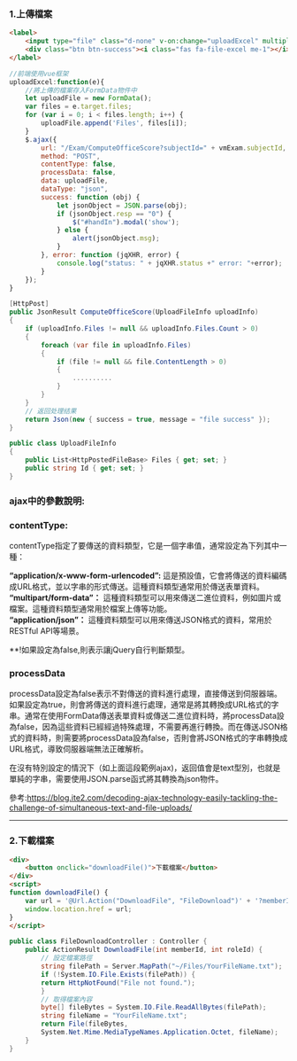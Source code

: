### 1.上傳檔案
```html
<label>
	<input type="file" class="d-none" v-on:change="uploadExcel" multiple />
	<div class="btn btn-success"><i class="fas fa-file-excel me-1"></i>上傳檔案</div>
</label>
```

```javascript
//前端使用vue框架
uploadExcel:function(e){
	//將上傳的檔案存入FormData物件中
	let uploadFile = new FormData();
	var files = e.target.files;
	for (var i = 0; i < files.length; i++) {
		uploadFile.append('Files', files[i]);
	}
	$.ajax({
		url: "/Exam/ComputeOfficeScore?subjectId=" + vmExam.subjectId,
		method: "POST",
		contentType: false,
		processData: false,
		data: uploadFile,
		dataType: "json",
		success: function (obj) {
			let jsonObject = JSON.parse(obj);
			if (jsonObject.resp == "0") {
				$("#handIn").modal('show');
			} else {
				alert(jsonObject.msg);
			}
		}, error: function (jqXHR, error) {
			console.log("status: " + jqXHR.status +" error: "+error);
		}
	});
}
```

```C#
[HttpPost]
public JsonResult ComputeOfficeScore(UploadFileInfo uploadInfo)
{
	if (uploadInfo.Files != null && uploadInfo.Files.Count > 0)
	{
		foreach (var file in uploadInfo.Files)
		{
			if (file != null && file.ContentLength > 0)
			{
				..........
			}
		}
	}
	// 返回处理结果
	return Json(new { success = true, message = "file success" });
}

public class UploadFileInfo
{
	public List<HttpPostedFileBase> Files { get; set; }
	public string Id { get; set; }
}
```
### ajax中的參數說明:
### contentType:
contentType指定了要傳送的資料類型，它是一個字串值，通常設定為下列其中一種：

**“application/x-www-form-urlencoded”:**
這是預設值，它會將傳送的資料編碼成URL格式，並以字串的形式傳送。這種資料類型通常用於傳送表單資料。  
**“multipart/form-data”：**
這種資料類型可以用來傳送二進位資料，例如圖片或檔案。這種資料類型通常用於檔案上傳等功能。  
**“application/json”：**
這種資料類型可以用來傳送JSON格式的資料，常用於RESTful API等場景。

**!如果設定為false,則表示讓jQuery自行判斷類型。

### processData
processData設定為false表示不對傳送的資料進行處理，直接傳送到伺服器端。如果設定為true，則會將傳送的資料進行處理，通常是將其轉換成URL格式的字串。通常在使用FormData傳送表單資料或傳送二進位資料時，將processData設為false，因為這些資料已經經過特殊處理，不需要再進行轉換。而在傳送JSON格式的資料時，則需要將processData設為false，否則會將JSON格式的字串轉換成URL格式，導致伺服器端無法正確解析。

在沒有特別設定的情況下（如上面這段範例ajax)，返回值會是text型別，也就是單純的字串，需要使用JSON.parse函式將其轉換為json物件。

參考:https://blog.ite2.com/decoding-ajax-technology-easily-tackling-the-challenge-of-simultaneous-text-and-file-uploads/

----
### 2.下載檔案
```html
<div>
	<button onclick="downloadFile()">下載檔案</button>
</div>
<script> 
function downloadFile() { 
	var url = '@Url.Action("DownloadFile", "FileDownload")' + '?memberId=' + memberId + '&roleId=' + roleId;
	window.location.href = url;
} 
</script>
```

```C#
public class FileDownloadController : Controller { 
	public ActionResult DownloadFile(int memberId, int roleId) { 
		// 設定檔案路徑 
		string filePath = Server.MapPath("~/Files/YourFileName.txt"); 
		if (!System.IO.File.Exists(filePath)) { 
		return HttpNotFound("File not found."); 
		} 
		// 取得檔案內容 
		byte[] fileBytes = System.IO.File.ReadAllBytes(filePath);
		string fileName = "YourFileName.txt"; 
		return File(fileBytes, 
		System.Net.Mime.MediaTypeNames.Application.Octet, fileName); 
	} 
}
```